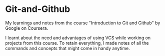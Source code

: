 # Git-and-Github
My learnings and notes from the course "Introduction to Git and Github" by Google on Coursera.

I learnt about the need and advantages of using VCS while working on projects from this course.
To retain everything, I made notes of all the commands and concepts that might come in handy anytime.
